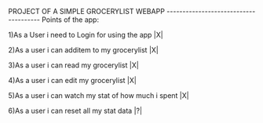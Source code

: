 PROJECT OF A SIMPLE GROCERYLIST WEBAPP
*--------------------------------------*
Points of the app:

1)As a User i need to Login for using the app |X|

2)As a user i can additem to my grocerylist |X|

3)As a user i can read my grocerylist |X|

4)As a user i can edit my grocerylist |X|

5)As a user i can watch my stat of how much i spent |X|
 
6)As a user i can reset all my stat data |?|